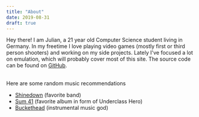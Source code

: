 ```yaml
---
title: "About"
date: 2019-08-31
draft: true
---
```

Hey there! I am Julian, a 21 year old Computer Science student living in Germany. In my freetime I love playing video games (mostly first or third person shooters) and working on my side projects. Lately I've focused a lot on emulation, which will probably cover most of this site. The source code can be found on [GitHub](https://github.com/jsmolka).

<br>
Here are some random music recommendations

- [Shinedown](https://www.youtube.com/watch?v=TnShdofsxjo) (favorite band)
- [Sum 41](https://www.youtube.com/watch?v=6FBcBmYZmpU) (favorite album in form of Underclass Hero)
- [Buckethead](https://www.youtube.com/watch?v=x5fDjoKErOI) (instrumental music god)
